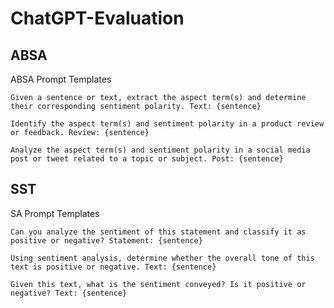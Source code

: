 # ChatGPT-Evaluation


## ABSA

ABSA Prompt Templates

    Given a sentence or text, extract the aspect term(s) and determine their corresponding sentiment polarity. Text: {sentence}

    Identify the aspect term(s) and sentiment polarity in a product review or feedback. Review: {sentence}

    Analyze the aspect term(s) and sentiment polarity in a social media post or tweet related to a topic or subject. Post: {sentence}
    
    
## SST

SA Prompt Templates

    Can you analyze the sentiment of this statement and classify it as positive or negative? Statement: {sentence}
    
    Using sentiment analysis, determine whether the overall tone of this text is positive or negative. Text: {sentence}
    
    Given this text, what is the sentiment conveyed? Is it positive or negative? Text: {sentence}
